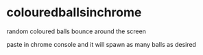 # colouredballsinchrome
random coloured balls bounce around the screen


paste in chrome console and it will spawn as many balls as desired 

